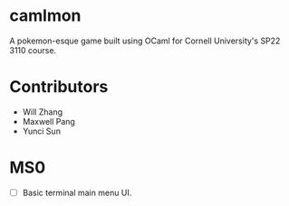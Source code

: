# camlmon
A pokemon-esque game built using OCaml for Cornell University's SP22 3110 course. 

# Contributors 

- Will Zhang
- Maxwell Pang
- Yunci Sun


# MS0 
- [ ] Basic terminal main menu UI. 